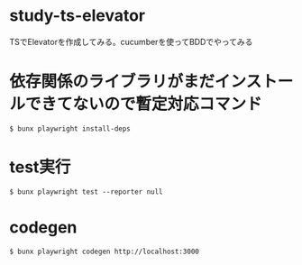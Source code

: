# study-ts-elevator
TSでElevatorを作成してみる。cucumberを使ってBDDでやってみる


# 依存関係のライブラリがまだインストールできてないので暫定対応コマンド
```
$ bunx playwright install-deps
```

# test実行
```
$ bunx playwright test --reporter null
```

# codegen
```
$ bunx playwright codegen http://localhost:3000
```

